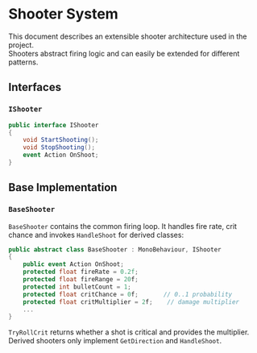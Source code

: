 # Shooter System

This document describes an extensible shooter architecture used in the project.  
Shooters abstract firing logic and can easily be extended for different patterns.

## Interfaces

### `IShooter`
```csharp
public interface IShooter
{
    void StartShooting();
    void StopShooting();
    event Action OnShoot;
}
```

## Base Implementation

### `BaseShooter`
`BaseShooter` contains the common firing loop. It handles fire rate, crit chance
and invokes `HandleShoot` for derived classes:
```csharp
public abstract class BaseShooter : MonoBehaviour, IShooter
{
    public event Action OnShoot;
    protected float fireRate = 0.2f;
    protected float fireRange = 20f;
    protected int bulletCount = 1;
    protected float critChance = 0f;       // 0..1 probability
    protected float critMultiplier = 2f;    // damage multiplier
    ...
}
```
`TryRollCrit` returns whether a shot is critical and provides the multiplier.
Derived shooters only implement `GetDirection` and `HandleShoot`.

